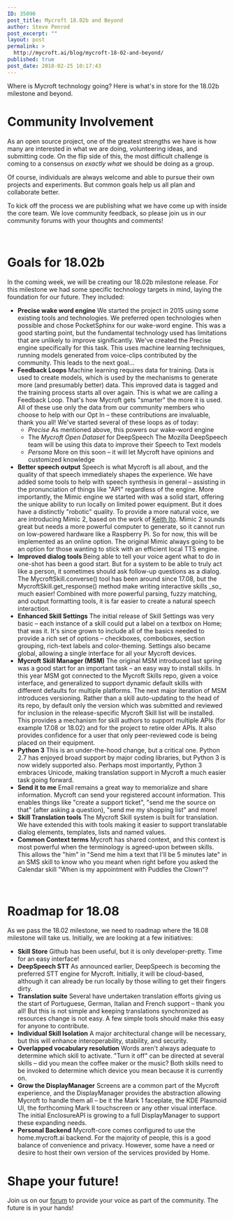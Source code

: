 ```yaml
---
ID: 35090
post_title: Mycroft 18.02b and Beyond
author: Steve Penrod
post_excerpt: ""
layout: post
permalink: >
  http://mycroft.ai/blog/mycroft-18-02-and-beyond/
published: true
post_date: 2018-02-25 10:17:43
---
```

Where is Mycroft technology going? Here is what's in store for the 18.02b milestone and beyond.
<h1>Community Involvement</h1>
As an open source project, one of the greatest strengths we have is how many are interested in what we are doing, volunteering ideas, and submitting code. On the flip side of this, the most difficult challenge is coming to a consensus on <em>exactly what</em> we should be doing as a group.

Of course, individuals are always welcome and able to pursue their own projects and experiments. But common goals help us all plan and collaborate better.

To kick off the process we are publishing what we have come up with inside the core team. We love community feedback, so please join us in our community forums with your thoughts and comments!

&nbsp;
<h1>Goals for 18.02b</h1>
In the coming week, we will be creating our 18.02b milestone release. For this milestone we had some specific technology targets in mind, laying the foundation for our future. They included:
<ul>
 	<li><strong>Precise wake word engine</strong>
We started the project in 2015 using some existing tools and technologies. We preferred open technologies when possible and chose PocketSphinx for our wake-word engine. This was a good starting point, but the fundamental technology used has limitations that are unlikely to improve significantly. We've created the Precise engine specifically for this task. This uses machine learning techniques, running models generated from voice-clips contributed by the community. This leads to the next goal...</li>
 	<li><strong>Feedback Loops</strong>
Machine learning requires data for training. Data is used to create models, which is used by the mechanisms to generate more (and presumably better) data. This improved data is tagged and the training process starts all over again. This is what we are calling a Feedback Loop. That's how Mycroft gets "smarter" the more it is used. All of these use only the data from our community members who choose to help with our Opt In – these contributions are invaluable, thank you all! We've started several of these loops as of today:
<ul>
 	<li><em>Precise</em>
As mentioned above, this powers our wake-word engine</li>
 	<li>The <em>Mycroft Open Dataset</em> for DeepSpeech
The Mozilla DeepSpeech team will be using this data to improve their Speech to Text models</li>
 	<li><em>Persona</em>
More on this soon – it will let Mycroft have opinions and customized knowledge</li>
</ul>
</li>
 	<li><strong>Better speech output</strong>
Speech is what Mycroft is all about, and the quality of that speech immediately shapes the experience. We have added some tools to help with speech synthesis in general – assisting in the pronunciation of things like "API" regardless of the engine. More importantly, the Mimic engine we started with was a solid start, offering the unique ability to run locally on limited power equipment. But it does have a distinctly "robotic" quality.
To provide a more natural voice, we are introducing Mimic 2, based on the work of <a href="https://keithito.com/">Keith Ito</a>. Mimic 2 sounds great but needs a more powerful computer to generate, so it cannot run on low-powered hardware like a Raspberry Pi. So for now, this will be implemented as an online option. The original Mimic always going to be an option for those wanting to stick with an efficient local TTS engine.</li>
 	<li><strong>Improved dialog tools
</strong>Being able to tell your voice agent what to do in one-shot has been a good start. But for a system to be able to truly act like a person, it sometimes should ask follow-up questions as a dialog. The MycroftSkill.converse() tool has been around since 17.08, but the MycroftSkill.get_response() method make writing interactive skills _so_ much easier! Combined with more powerful parsing, fuzzy matching, and output formatting tools, it is far easier to create a natural speech interaction.</li>
 	<li><strong>Enhanced Skill Settings</strong>
The initial release of Skill Settings was very basic – each instance of a skill could put a label on a textbox on Home; that was it. It's since grown to include all of the basics needed to provide a rich set of options – checkboxes, comboboxes, section grouping, rich-text labels and color-theming. Settings also became global, allowing a single interface for all your Mycroft devices.</li>
 	<li><strong>Mycroft Skill Manager (MSM)</strong>
The original MSM introduced last spring was a good start for an important task – an easy way to install skills. In this year MSM got connected to the Mycroft Skills repo, given a voice interface, and generalized to support dynamic default skills with different defaults for multiple platforms. The next major iteration of MSM introduces versioning.
Rather than a skill auto-updating to the head of its repo, by default only the version which was submitted and reviewed for inclusion in the release-specific Mycroft Skill list will be installed. This provides a mechanism for skill authors to support multiple APIs (for example 17.08 or 18.02) and for the project to retire older APIs. It also provides confidence for a user that only peer-reviewed code is being placed on their equipment.</li>
 	<li><strong>Python 3</strong>
This is an under-the-hood change, but a critical one. Python 2.7 has enjoyed broad support by major coding libraries, but Python 3 is now widely supported also. Perhaps most importantly, Python 3 embraces Unicode, making translation support in Mycroft a much easier task going forward.</li>
 	<li><strong>Send it to me</strong>
Email remains a great way to memorialize and share information. Mycroft can send your registered account information. This enables things like "create a support ticket", "send me the source on that" (after asking a question), "send me my shopping list" and more!</li>
 	<li><strong>Skill Translation tools</strong>
The Mycroft Skill system is built for translation. We have extended this with tools making it easier to support translatable dialog elements, templates, lists and named values.</li>
 	<li><strong>Common Context terms</strong>
Mycroft has shared context, and this context is most powerful when the terminology is agreed-upon between skills. This allows the "him" in "Send me him a text that I'll be 5 minutes late" in an SMS skill to know who you meant when right before you asked the Calendar skill "When is my appointment with Puddles the Clown"?</li>
</ul>
&nbsp;
<h1>Roadmap for 18.08</h1>
As we pass the 18.02 milestone, we need to roadmap where the 18.08 milestone will take us. Initially, we are looking at a few initiatives:
<ul>
 	<li><strong>Skill Store</strong>
Github has been useful, but it is only developer-pretty. Time for an easy interface!</li>
 	<li><strong>DeepSpeech STT
</strong>As announced earlier, DeepSpeech is becoming the preferred STT engine for Mycroft. Initially, it will be cloud-based, although it can already be run locally by those willing to get their fingers dirty.</li>
 	<li><strong>Translation suite</strong>
Several have undertaken translation efforts giving us the start of Portuguese, German, Italian and French support – thank you all! But this is not simple and keeping translations synchronized as resources change is not easy. A few simple tools should make this easy for anyone to contribute.</li>
 	<li><strong>Individual Skill Isolation</strong>
A major architectural change will be necessary, but this will enhance interoperability, stability, and security.</li>
 	<li><strong>Overlapped vocabulary resolution</strong>
Words aren't always adequate to determine which skill to activate. "Turn it off" can be directed at several skills – did you mean the coffee maker or the music? Both skills need to be invoked to determine which device you mean because it is currently on.</li>
 	<li><strong>Grow the DisplayManager</strong>
Screens are a common part of the Mycroft experience, and the DisplayManager provides the abstraction allowing Mycroft to handle them all – be it the Mark 1 faceplate, the KDE Plasmoid UI, the forthcoming Mark II touchscreen or any other visual interface. The initial EnclosureAPI is growing to a full DisplayManager to support these expanding needs.</li>
 	<li><strong>Personal Backend</strong>
Mycroft-core comes configured to use the home.mycroft.ai backend. For the majority of people, this is a good balance of convenience and privacy. However, some have a need or desire to host their own version of the services provided by Home.</li>
</ul>
<h1></h1>
<h1>Shape your future!</h1>
Join us on our <a href="https://community.mycroft.ai">forum</a> to provide your voice as part of the community. The future is in your hands!

&nbsp;

&nbsp;

&nbsp;

&nbsp;